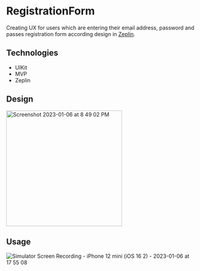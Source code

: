 # RegistrationForm
Creating UX for users which are entering their email address, password and passes registration form according design in [Zeplin](https://scene.zeplin.io/project/5b06921e90d3b184214007ac).

## Technologies
+ UIKit
+ MVP
+ Zeplin

## Design
<img width="308" alt="Screenshot 2023-01-06 at 8 49 02 PM" src="https://user-images.githubusercontent.com/70813562/211069426-89c20dd2-e1cf-4e86-b311-fe1c30860f47.png">

## Usage
![Simulator Screen Recording - iPhone 12 mini (iOS 16 2) - 2023-01-06 at 17 55 08](https://user-images.githubusercontent.com/70813562/211037113-b8b2f839-17d2-498a-be40-bbd2d12909ef.gif)

